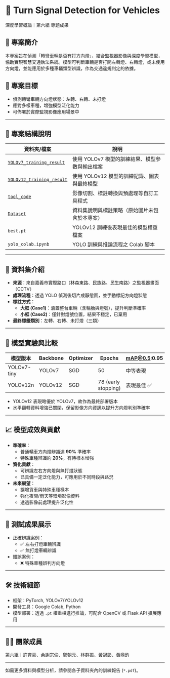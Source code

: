 # 🚗 Turn Signal Detection for Vehicles  
深度學習概論｜第六組 專題成果  

## 📌 專案簡介
本專案旨在偵測「轉彎車輛是否有打方向燈」，結合監視器影像與深度學習模型，協助實現智慧交通執法系統。模型可判斷車輛是否打開左轉燈、右轉燈，或未使用方向燈，並能應用於多種車輛類型辨識，作為交通違規判定的依據。

## 🎯 專案目標
- 偵測轉彎車輛方向燈狀態：左轉、右轉、未打燈  
- 應對多樣車種，增強模型泛化能力  
- 可佈署於實際監視影像應用場景中  

---

## 📁 專案結構說明

| 資料夾/檔案 | 說明 |
|-------------|------|
| [`YOLOv7_training_result`](./YOLOv7_training_result) | 使用 YOLOv7 模型的訓練結果、模型參數與輸出檔案 |
| [`YOLOv12_training_result`](./YOLOv12_training_result) | 使用 YOLOv12 模型的訓練記錄、圖表與最終模型 |
| [`tool_code`](./tool_code) | 影像切割、標註轉換與預處理等自訂工具程式 |
| [`Dataset`](./Dataset) | 資料集說明與標註策略（原始圖片未包含於本專案） |
| `best.pt` | YOLOv12 訓練後表現最佳的模型權重檔案 |
| `yolo_colab.ipynb` | YOLO 訓練與推論流程之 Colab 腳本 |

---

## 🧾 資料集介紹

- **來源**：來自嘉義市實際路口（林森東路、民族路、民生南路）之監視器畫面（CCTV）  
- **處理流程**：透過 YOLO 偵測後切片成靜態圖，並手動標記方向燈狀態  
- **標註方式**：
  - **大框 (Case1)**：涵蓋整台車輛（含輪胎與燈號），提升判斷準確率  
  - **小框 (Case2)**：僅針對燈號位置，結果不穩定，已棄用  
- **最終標籤類別**：左轉、右轉、未打燈（三類）

---

## 🧪 模型實驗與比較

| 模型版本 | Backbone | Optimizer | Epochs | mAP@0.5:0.95 |
|----------|----------|-----------|--------|--------------|
| YOLOv7-tiny | YOLOv7 | SGD | 50 | 中等表現 |
| YOLOv12n   | YOLOv12 | SGD | 78 (early stopping) | 表現最佳 ✅ |

- YOLOv12 表現略優於 YOLOv7，故作為最終部署版本  
- 水平翻轉資料增強已關閉，保留影像方向資訊以提升方向燈判別準確率  

---

## 📈 模型成效與貢獻

- **準確率**：
  - 普通轎車方向燈辨識達 **90%** 準確率  
  - 特殊車種辨識約 **20%**，有待樣本增強
- **質化貢獻**：
  - 可辨識左右方向燈與無打燈狀態
  - 已具備一定泛化能力，可應用於不同時段與路況
- **未來展望**：
  - 擴增貨車與特殊車種樣本
  - 強化夜間/雨天等環境影像資料
  - 透過影像前處理提升泛化性

---

## 📸 測試成果展示

- 正確辨識案例：  
  - ✅ 左右打燈車輛辨識  
  - ✅ 無打燈車輛辨識  
- 錯誤案例：  
  - ❌ 特殊車種誤判方向燈

---

## 🛠 技術細節

- 框架：PyTorch, YOLOv7/YOLOv12
- 開發工具：Google Colab, Python
- 模型部署：透過 `.pt` 權重檔進行推論，可配合 OpenCV 或 Flask API 擴展應用

---

## 👨‍💻 團隊成員
第六組｜許育豪、余謝宗倫、鄭朝元、林群振、黃冠彰、黃鼎鈞

---

如需更多資料與模型分析，請參閱各子資料夾內的訓練報告 (`*.pdf`)。
